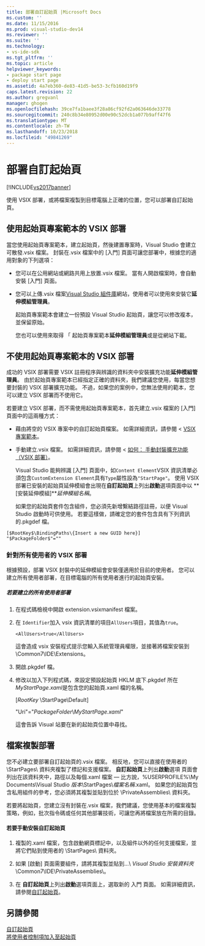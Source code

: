 ```yaml
---
title: 部署自訂起始頁 |Microsoft Docs
ms.custom: ''
ms.date: 11/15/2016
ms.prod: visual-studio-dev14
ms.reviewer: ''
ms.suite: ''
ms.technology:
- vs-ide-sdk
ms.tgt_pltfrm: ''
ms.topic: article
helpviewer_keywords:
- package start page
- deploy start page
ms.assetid: 4a7eb360-de83-41d5-be53-3cfb160d19f9
caps.latest.revision: 22
ms.author: gregvanl
manager: ghogen
ms.openlocfilehash: 39ce7fa1baee3f28a86cf92fd2a063646de33778
ms.sourcegitcommit: 240c8b34e80952d00e90c52dcb1a077b9aff47f6
ms.translationtype: MT
ms.contentlocale: zh-TW
ms.lasthandoff: 10/23/2018
ms.locfileid: "49841269"
---
```

# <a name="deploying-custom-start-pages"></a>部署自訂起始頁
[!INCLUDE[vs2017banner](../includes/vs2017banner.md)]

使用 VSIX 部署，或將檔案複製到目標電腦上正確的位置，您可以部署自訂起始頁。  
  
## <a name="vsix-deployment-by-using-the-start-page-project-template"></a>使用起始頁專案範本的 VSIX 部署  
 當您使用起始頁專案範本，建立起始頁，然後建置專案時，Visual Studio 會建立可散發.vsix 檔案。 封裝在.vsix 檔案中的 [入門] 頁面可讓您部署中，根據您的適用對象的下列選項：  
  
- 您可以在公用網站或網路共用上放置.vsix 檔案。 當有人開啟檔案時，會自動安裝 [入門] 頁面。  
  
- 您可以上傳.vsix 檔案[Visual Studio 組件庫](http://go.microsoft.com/fwlink/?LinkID=123847)網站，使用者可以使用來安裝它**延伸模組管理員**。  
  
  起始頁專案範本會建立一份預設 Visual Studio 起始頁，讓您可以修改複本，並保留原始。  
  
  您也可以使用來取得 「 起始頁專案範本**延伸模組管理員**或是從網站下載。  
  
## <a name="vsix-deployment-without-using-the-start-page-project-template"></a>不使用起始頁專案範本的 VSIX 部署  
 成功的 VSIX 部署需要 VSIX 註冊程序與辨識的資料夾中安裝擴充功能**延伸模組管理員**。 由於起始頁專案範本已經指定正確的資料夾，我們建議您使用，每當您想要封裝的 VSIX 部署擴充功能。 不過，如果您的案例中，您無法使用的範本，您可以建立 VSIX 部署而不使用它。  
  
 若要建立 VSIX 部署，而不需使用起始頁專案範本，首先建立.vsix 檔案的 [入門] 頁面中的這兩種方式：  
  
- 藉由將空的 VSIX 專案中的自訂起始頁檔案。 如需詳細資訊，請參閱 < [VSIX 專案範本](../extensibility/vsix-project-template.md)。  
  
- 手動建立.vsix 檔案。 如需詳細資訊，請參閱 <<c0> [ 如何： 手動封裝擴充功能 （VSIX 部署）](../misc/how-to-manually-package-an-extension-vsix-deployment.md)。  
  
  Visual Studio 能夠辨識 [入門] 頁面中，如`Content Element`VSIX 資訊清單必須包含`CustomExtension Element`具有`Type`屬性設為`"StartPage"`。 使用 VSIX 部署已安裝的起始頁延伸模組會出現在**自訂起始頁**上列出**啟動**選項頁面中以 **[安裝延伸模組]***延伸模組名稱*。  
  
  如果您的起始頁套件包含組件，您必須先新增繫結路徑註冊，以便 Visual Studio 啟動時可供使用。 若要這樣做，請確定您的套件包含具有下列資訊的.pkgdef 檔。  
  
```  
[$RootKey$\BindingPaths\{Insert a new GUID here}]  
"$PackageFolder$"=""  
```  
  
### <a name="vsix-deployment-for-all-users"></a>針對所有使用者的 VSIX 部署  
 根據預設，部署 VSIX 封裝中的延伸模組會安裝僅適用於目前的使用者。 您可以建立所有使用者部署，在目標電腦的所有使用者進行的起始頁安裝。  
  
##### <a name="to-create-an-all-users-deployment"></a>若要建立的所有使用者部署  
  
1.  在程式碼檢視中開啟 extension.vsixmanifest 檔案。  
  
2.  在 `Identifier`加入 vsix 資訊清單的項目`AllUsers`項目，其值為`true`。  
  
    ```  
    <AllUsers>true</AllUsers>  
    ```  
  
     這會造成 vsix 安裝程式提示您輸入系統管理員權限，並接著將檔案安裝到 \Common7\IDE\Extensions。  
  
3.  開啟.pkgdef 檔。  
  
4.  修改以加入下列程式碼，來設定預設起始頁 HKLM 底下.pkgdef 所在*MyStartPage.xaml*是包含您的起始頁.xaml 檔的名稱。  
  
     [$RootKey$ \StartPage\Default]  
  
     "Uri"="$PackageFolder$\\*MyStartPage.xaml*"  
  
     這會告訴 Visual 站要在新的起始頁位置中尋找。  
  
## <a name="file-copy-deployment"></a>檔案複製部署  
 您不必建立要部署自訂起始頁的.vsix 檔案。 相反地，您可以直接在使用者的 \StartPages\ 資料夾複製了標記和支援檔案。 **自訂起始頁**上列出**啟動**選項 頁面會列出在該資料夾中，路徑以及每個.xaml 檔案 — 比方說，%USERPROFILE%\My Documents\Visual Studio *版本*\StartPages\\*檔案名稱*.xaml。 如果您的起始頁包含私用組件的參考，您必須將其複製並貼到位於 \PrivateAssemblies\ 資料夾。  
  
 若要將起始頁，您建立沒有封裝在.vsix 檔案，我們建議，您使用基本的檔案複製策略，例如，批次指令碼或任何其他部署技術，可讓您再將檔案放在所需的目錄。  
  
#### <a name="to-manually-install-a-custom-start-page"></a>若要手動安裝自訂起始頁  
  
1.  複製的.xaml 檔案，包含啟動網頁標記中，以及組件以外的任何支援檔案，並將它們貼到使用者的 \StartPages\ 資料夾。  
  
2.  如果 [啟動] 頁面需要組件，請將其複製並貼到...\\ *Visual Studio 安裝資料夾*\Common7\IDE\PrivateAssemblies\\。  
  
3.  在 **自訂起始頁**上列出**啟動**選項頁面上，選取新的 入門 頁面。 如需詳細資訊，請參閱[自訂起始頁](../ide/customizing-the-start-page-for-visual-studio.md)。  
  
## <a name="see-also"></a>另請參閱  
 [自訂起始頁](../ide/customizing-the-start-page-for-visual-studio.md)   
 [將使用者控制項加入至起始頁](../extensibility/adding-user-control-to-the-start-page.md)

